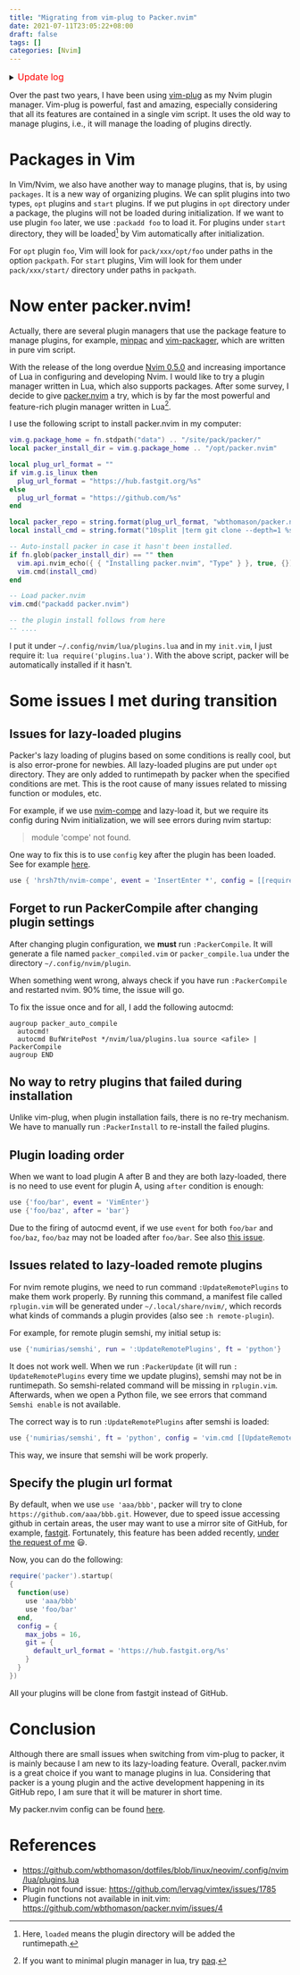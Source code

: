 ```yaml
---
title: "Migrating from vim-plug to Packer.nvim"
date: 2021-07-11T23:05:22+08:00
draft: false
tags: []
categories: [Nvim]
---
```


<details>
<summary><font size="3" color="red">Update log</font></summary>

+ <font color="blue">2022-02-05: add new autocmd for auto-running command `PackerCompile`.</font>
</details>

Over the past two years, I have been using [vim-plug](https://github.com/junegunn/vim-plug) as my Nvim plugin manager.
Vim-plug is powerful, fast and amazing, especially considering that all its features are contained in a single vim script.
It uses the old way to manage plugins, i.e., it will manage the loading of plugins directly.

<!--more-->

# Packages in Vim

In Vim/Nvim, we also have another way to manage plugins, that is, by using `packages`.
It is a new way of organizing plugins. We can split plugins into two types, `opt` plugins and `start` plugins.
If we put plugins in `opt` directory under a package, the plugins will not be loaded during initialization.
If we want to use plugin `foo` later, we use `:packadd foo` to load it.
For plugins under `start` directory, they will be loaded[^1] by Vim automatically after initialization.

For `opt` plugin `foo`, Vim will look for `pack/xxx/opt/foo` under paths in the option `packpath`.
For `start` plugins, Vim will look for them under `pack/xxx/start/` directory under paths in `packpath`.

# Now enter packer.nvim!

Actually, there are several plugin managers that use the package feature to manage plugins,
for example, [minpac](https://github.com/k-takata/minpac) and [vim-packager](https://github.com/kristijanhusak/vim-packager), which are written in pure vim script.

With the release of the long overdue [Nvim 0.5.0](https://github.com/neovim/neovim/releases/tag/v0.5.0) and increasing importance of Lua in configuring and developing Nvim.
I would like to try a plugin manager written in Lua, which also supports packages.
After some survey, I decide to give [packer.nvim](https://github.com/wbthomason/packer.nvim) a try,
which is by far the most powerful and feature-rich plugin manager written in Lua[^2].

I use the following script to install packer.nvim in my computer:

```lua
vim.g.package_home = fn.stdpath("data") .. "/site/pack/packer/"
local packer_install_dir = vim.g.package_home .. "/opt/packer.nvim"

local plug_url_format = ""
if vim.g.is_linux then
  plug_url_format = "https://hub.fastgit.org/%s"
else
  plug_url_format = "https://github.com/%s"
end

local packer_repo = string.format(plug_url_format, "wbthomason/packer.nvim")
local install_cmd = string.format("10split |term git clone --depth=1 %s %s", packer_repo, packer_install_dir)

-- Auto-install packer in case it hasn't been installed.
if fn.glob(packer_install_dir) == "" then
  vim.api.nvim_echo({ { "Installing packer.nvim", "Type" } }, true, {})
  vim.cmd(install_cmd)
end

-- Load packer.nvim
vim.cmd("packadd packer.nvim")

-- the plugin install follows from here
-- ....
```

I put it under `~/.config/nvim/lua/plugins.lua` and in my `init.vim`, I just require it: `lua require('plugins.lua')`.
With the above script, packer will be automatically installed if it hasn't.

# Some issues I met during transition

## Issues for lazy-loaded plugins

Packer's lazy loading of plugins based on some conditions is really cool, but is also error-prone for newbies.
All lazy-loaded plugins are put under `opt` directory.
They are only added to runtimepath by packer when the specified conditions are met.
This is the root cause of many issues related to missing function or modules, etc.

For example, if we use [nvim-compe](https://github.com/hrsh7th/nvim-compe) and lazy-load it, but we require its config during Nvim initialization,
we will see errors during nvim startup:

> module 'compe' not found.

One way to fix this is to use `config` key after the plugin has been loaded.
See for example [here](https://github.com/wbthomason/dotfiles/blob/linux/neovim/.config/nvim/lua/plugins.lua#L123).

```lua
use { 'hrsh7th/nvim-compe', event = 'InsertEnter *', config = [[require('config.compe')]] }
```

## Forget to run PackerCompile after changing plugin settings

After changing plugin configuration, we **must** run `:PackerCompile`.
It will generate a file named `packer_compiled.vim` or `packer_compile.lua` under the directory `~/.config/nvim/plugin`.

When something went wrong, always check if you have run `:PackerCompile` and restarted nvim.
90% time, the issue will go.

To fix the issue once and for all, I add the following autocmd:

```vim
augroup packer_auto_compile
  autocmd!
  autocmd BufWritePost */nvim/lua/plugins.lua source <afile> | PackerCompile
augroup END
```

## No way to retry plugins that failed during installation

Unlike vim-plug, when plugin installation fails, there is no re-try mechanism.
We have to manually run `:PackerInstall` to re-install the failed plugins.

## Plugin loading order

When we want to load plugin A after B and they are both lazy-loaded,
there is no need to use event for plugin A, using `after` condition is enough:

```lua
use {'foo/bar', event = 'VimEnter'}
use {'foo/baz', after = 'bar'}
```

Due to the firing of autocmd event, if we use `event` for both `foo/bar` and `foo/baz`,
`foo/baz` may not be loaded after `foo/bar`. See also [this issue](https://github.com/wbthomason/packer.nvim/issues/461).

## Issues related to lazy-loaded remote plugins

For nvim remote plugins, we need to run command `:UpdateRemotePlugins` to make them work properly.
By running this command, a manifest file called `rplugin.vim` will be generated under `~/.local/share/nvim/`,
which records what kinds of commands a plugin provides (also see `:h remote-plugin`).

For example, for remote plugin semshi, my initial setup is:

```lua
use {'numirias/semshi', run = ':UpdateRemotePlugins', ft = 'python'}
```

It does not work well. When we run `:PackerUpdate` (it will run `: UpdateRemotePlugins` every time we update plugins),
semshi may not be in runtimepath. So semshi-related command will be missing in `rplugin.vim`.
Afterwards, when we open a Python file, we see errors that command `Semshi enable` is not available.

The correct way is to run `:UpdateRemotePlugins` after semshi is loaded:

```lua
use {'numirias/semshi', ft = 'python', config = 'vim.cmd [[UpdateRemotePlugins]]'}
```

This way, we insure that semshi will be work properly.

## Specify the plugin url format

By default, when we use `use 'aaa/bbb'`, packer will try to clone `https://github.com/aaa/bbb.git`.
However, due to speed issue accessing github in certain areas, the user may want to use a mirror site of GitHub,
for example, [fastgit](https://fastgit.org/). Fortunately, this feature has been added recently, [under the request of me](https://github.com/wbthomason/packer.nvim/issues/433) 😃.

Now, you can do the following:

```lua
require('packer').startup(
{
  function(use)
    use 'aaa/bbb'
    use 'foo/bar'
  end,
  config = {
    max_jobs = 16,
    git = {
      default_url_format = 'https://hub.fastgit.org/%s'
    }
  }
})
```

All your plugins will be clone from fastgit instead of GitHub.

# Conclusion

Although there are small issues when switching from vim-plug to packer,
it is mainly because I am new to its lazy-loading feature.
Overall, packer.nvim is a great choice if you want to manage plugins in lua.
Considering that packer is a young plugin and the active development happening in its GitHub repo,
I am sure that it will be maturer in short time.

My packer.nvim config can be found [here](https://github.com/jdhao/nvim-config/blob/590baf4ca95f77418dc6beee80e9ad149cd585d4/lua/plugins.lua).

# References

+ https://github.com/wbthomason/dotfiles/blob/linux/neovim/.config/nvim/lua/plugins.lua
+ Plugin not found issue: https://github.com/lervag/vimtex/issues/1785
+ Plugin functions not available in init.vim: https://github.com/wbthomason/packer.nvim/issues/4

[^1]: Here, `loaded` means the plugin directory will be added the runtimepath.
[^2]: If you want to minimal plugin manager in lua, try [paq](https://github.com/savq/paq-nvim).

